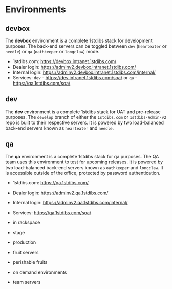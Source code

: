# Environments

## devbox
The __devbox__ environment is a complete 1stdibs stack for development purposes. The back-end servers can be toggled between `dev` (`hearteater` or `needle`) or `qa` (`oathkeeper` or `longclaw`) mode.
* 1stdibs.com: https://devbox.intranet.1stdibs.com/
* Dealer login: https://adminv2.devbox.intranet.1stdibs.com/
* Internal login: https://adminv2.devbox.intranet.1stdibs.com/internal/
* Services: `dev` - https://dev.intranet.1stdibs.com/soa/ or `qa` - https://qa.1stdibs.com/soa/

## dev
The __dev__ environment is a complete 1stdibs stack for UAT and pre-release purposes. The `develop` branch of either the `1stdibs.com` or `1stdibs-Admin-v2` repo is built to their respective servers. It is powered by two load-balanced back-end servers known as `hearteater` and `needle`.

## qa
The __qa__ environment is a complete 1stdibs stack for qa purposes. The QA team uses this environment to test for upcoming releases. It is powered by two load-balanced back-end servers known as `oathkeeper` and `longclaw`. It is accessible outside of the office, protected by password authentication.
* 1stdibs.com: https://qa.1stdibs.com/
* Dealer login: https://adminv2.qa.1stdibs.com/
* Internal login: https://adminv2.qa.1stdibs.com/internal/
* Services: https://qa.1stdibs.com/soa/


* in rackspace
 * stage
 * production

* fruit servers
 * perishable fruits

* on demand environments
 * team servers
